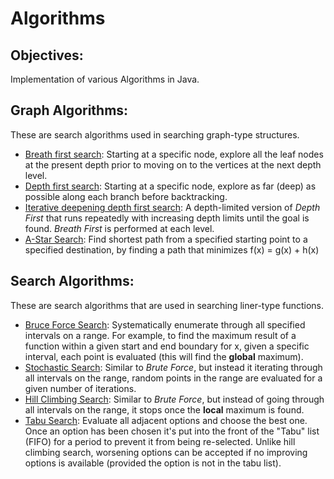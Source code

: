 # Algorithms

## Objectives: 

Implementation of various Algorithms in Java. 

## Graph Algorithms:

These are search algorithms used in searching graph-type structures.

* [Breath first search][1]: Starting at a specific node, explore all the leaf nodes at the present depth prior to moving on to the vertices at the next depth level.
* [Depth first search][2]: Starting at a specific node, explore as far (deep) as possible along each branch before backtracking.
* [Iterative deepening depth first search][3]: A depth-limited version of *Depth First* that runs repeatedly with increasing depth limits until the goal is found. *Breath First* is performed at each level. 
* [A-Star Search][4]: Find shortest path from a specified starting point to a specified destination, by finding a path that minimizes f(x) = g(x) + h(x)

[1]: https://en.wikipedia.org/wiki/Breadth-first_search
[2]: https://en.wikipedia.org/wiki/Depth-first_search
[3]: https://en.wikipedia.org/wiki/Iterative_deepening_depth-first_search
[4]: https://en.wikipedia.org/wiki/A*_search_algorithm

## Search Algorithms:

These are search algorithms that are used in searching liner-type functions. 

* [Bruce Force Search][5]: Systematically enumerate through all specified intervals on a range. For example, to find the maximum result of a function within a given start and end boundary for x, given a specific interval, each point is evaluated (this will find the **global** maximum).
* [Stochastic Search][6]: Similar to *Brute Force*, but instead it iterating through all intervals on the range, random points in the range are evaluated for a given number of iterations. 
* [Hill Climbing Search][7]: Similar to *Brute Force*, but instead of going through all intervals on the range, it stops once the **local** maximum is found.
* [Tabu Search][8]: Evaluate all adjacent options and choose the best one. Once an option has been chosen it's put into the front of the "Tabu" list (FIFO) for a period to prevent it from being re-selected. Unlike hill climbing search, worsening options can be accepted if no improving options is available (provided the option is not in the tabu list). 

[5]: https://en.wikipedia.org/wiki/Brute-force_search
[6]: https://en.wikipedia.org/wiki/Stochastic_optimization
[7]: https://en.wikipedia.org/wiki/Hill_climbing
[8]: https://en.wikipedia.org/wiki/Tabu_search